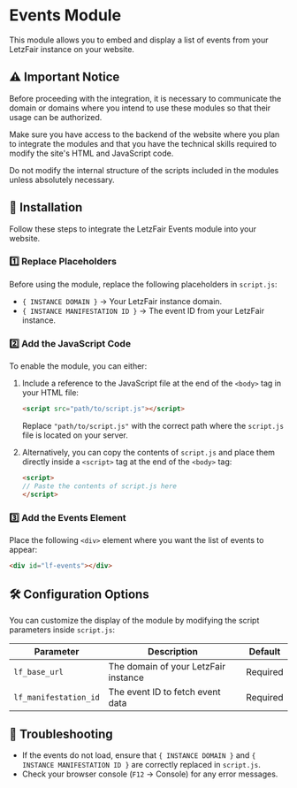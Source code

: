 # Events Module

This module allows you to embed and display a list of events from your LetzFair instance on your website.

## ⚠️ Important Notice

Before proceeding with the integration, it is necessary to communicate the domain or domains where you intend to use these modules so that their usage can be authorized.

Make sure you have access to the backend of the website where you plan to integrate the modules and that you have the technical skills required to modify the site's HTML and JavaScript code.

Do not modify the internal structure of the scripts included in the modules unless absolutely necessary.

## 🚀 Installation

Follow these steps to integrate the LetzFair Events module into your website.

### 1️⃣ Replace Placeholders

Before using the module, replace the following placeholders in `script.js`:
- `{ INSTANCE DOMAIN }` → Your LetzFair instance domain.
- `{ INSTANCE MANIFESTATION ID }` → The event ID from your LetzFair instance.

### 2️⃣ Add the JavaScript Code

To enable the module, you can either:
1. Include a reference to the JavaScript file at the end of the `<body>` tag in your HTML file:

   ```html
   <script src="path/to/script.js"></script>
   ```
   Replace `"path/to/script.js"` with the correct path where the `script.js` file is located on your server.

2. Alternatively, you can copy the contents of `script.js` and place them directly inside a `<script>` tag at the end of the `<body>` tag:

   ```html
   <script>
   // Paste the contents of script.js here
   </script>
   ```

### 3️⃣ Add the Events Element

Place the following `<div>` element where you want the list of events to appear:

```html
<div id="lf-events"></div>
```

## 🛠 Configuration Options

You can customize the display of the module by modifying the script parameters inside `script.js`:

| Parameter             | Description                                      | Default  |
|----------------------|--------------------------------------------------|---------|
| `lf_base_url`       | The domain of your LetzFair instance             | Required |
| `lf_manifestation_id` | The event ID to fetch event data                 | Required |

## 🔧 Troubleshooting

- If the events do not load, ensure that `{ INSTANCE DOMAIN }` and `{ INSTANCE MANIFESTATION ID }` are correctly replaced in `script.js`.
- Check your browser console (`F12` → Console) for any error messages.